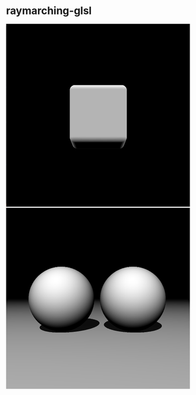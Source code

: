 # raymarching-glsl

![Box SDF](https://raw.githubusercontent.com/limepixl/raymarching-glsl/master/img/box.png)
![Sphere SDF](https://raw.githubusercontent.com/limepixl/raymarching-glsl/master/img/spheres.png)